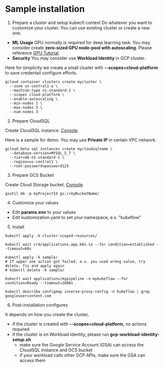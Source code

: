 # Sample installation

1. Prepare a cluster and setup kubectl context
Do whatever you want to customize your cluster. You can use existing cluster
or create a new one.
- **ML Usage** GPU normally is required for deep learning task.
You may consider create **zero-sized GPU node-pool with autoscaling**.
Please reference [GPU Tutorial](/samples/tutorials/gpu/).
- **Security** You may consider use **Workload Identity** in GCP cluster.

Here for simplicity we create a small cluster with **--scopes=cloud-platform** 
to save credentail configure efforts.

```
gcloud container clusters create mycluster \
  --zone us-central1-a \
  --machine-type n1-standard-2 \
  --scopes cloud-platform \
  --enable-autoscaling \
  --min-nodes 1 \
  --max-nodes 5 \
  --num-nodes 3
```

2. Prepare CloudSQL

Create CloudSQL instance. [Console](https://console.cloud.google.com/sql/instances).

Here is a sample for demo. You may use **Private IP** in certain VPC network.
```
gcloud beta sql instances create mycloudsqlname \
  --database-version=MYSQL_5_7 \
  --tier=db-n1-standard-1 \
  --region=us-central1 \
  --root-password=password123
```

3. Prepare GCS Bucket

Create Cloud Storage bucket. [Console](https://console.cloud.google.com/storage).

```
gsutil mb -p myProjectId gs://myBucketName/
```

4. Customize your values
- Edit **params.env** to your values
- Edit kustomization.yaml to set your namespace, e.x. "kubeflow"

5. Install

```
kubectl apply -k cluster-scoped-resources/

kubectl wait crd/applications.app.k8s.io --for condition=established --timeout=60s

kubectl apply -k sample/
# If upper one action got failed, e.x. you used wrong value, try delete, fix and apply again
# kubectl delete -k sample/

kubectl wait applications/mypipeline -n mykubeflow --for condition=Ready --timeout=1800s

kubectl describe configmap inverse-proxy-config -n kubeflow | grep googleusercontent.com
```

6. Post-installation configures

It depends on how you create the cluster, 
- if the cluster is created with **--scopes=cloud-platform**, no actions required
- if the cluster is on Workload Identity, please run **gcp-workload-identity-setup.sh**
  - make sure the Google Service Account (GSA) can access the CloudSQL instance and GCS bucket
  - if your workload calls other GCP APIs, make sure the GSA can access them
